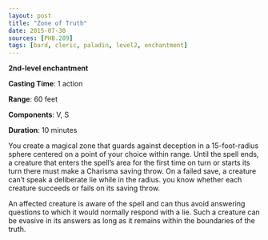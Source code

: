 ```yaml
---
layout: post
title: "Zone of Truth"
date: 2015-07-30
sources: [PHB.289]
tags: [bard, cleric, paladin, level2, enchantment]
---
```


**2nd-level enchantment**

**Casting Time**: 1 action

**Range**: 60 feet

**Components**: V, S

**Duration**: 10 minutes

You create a magical zone that guards against deception in a 15-foot-radius sphere centered on a point of your choice within range. Until the spell ends, a creature that enters the spell’s area for the first time on turn or starts its turn there must make a Charisma saving throw. On a failed save, a creature can’t speak a deliberate lie while in the radius. you know whether each creature succeeds or fails on its saving throw.

An affected creature is aware of the spell and can thus avoid answering questions to which it would normally respond with a lie. Such a creature can be evasive in its answers as long as it remains within the boundaries of the truth.
